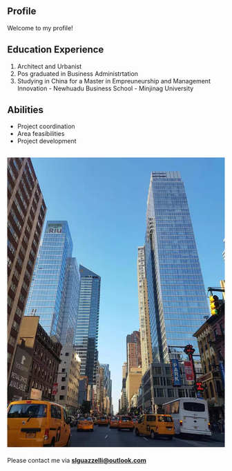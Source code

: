 ## Profile
Welcome to my profile!
## Education Experience
1. Architect and Urbanist
2. Pos graduated in Business Administrtation
3. Studying in China for a Master in Empreuneurship and Management Innovation  - Newhuadu Business School - Minjinag University
## Abilities
- Project coordination
- Area feasibilities
- Project development

![My photo](/ny.jpg)
---------------------------------------------------------------------------------------------------------------------------------
Please contact me via **slguazzelli@outlook.com**
